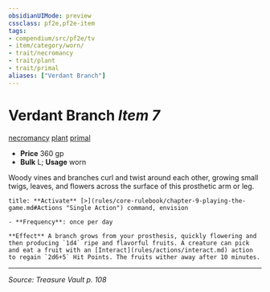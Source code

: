 ```yaml
---
obsidianUIMode: preview
cssclass: pf2e,pf2e-item
tags:
- compendium/src/pf2e/tv
- item/category/worn/
- trait/necromancy
- trait/plant
- trait/primal
aliases: ["Verdant Branch"]
---
```

# Verdant Branch *Item 7*  
[necromancy](rules/traits/necromancy.md "Necromancy School Trait")  [plant](rules/traits/plant.md "Plant Creature Type Trait")  [primal](rules/traits/primal.md "Primal Tradition Trait")  

- **Price** 360 gp
- **Bulk** L; **Usage** worn

Woody vines and branches curl and twist around each other, growing small twigs, leaves, and flowers across the surface of this prosthetic arm or leg.

```ad-embed-ability
title: **Activate** [>](rules/core-rulebook/chapter-9-playing-the-game.md#Actions "Single Action") command, envision

- **Frequency**: once per day

**Effect** A branch grows from your prosthesis, quickly flowering and then producing `1d4` ripe and flavorful fruits. A creature can pick and eat a fruit with an [Interact](rules/actions/interact.md) action to regain `2d6+5` Hit Points. The fruits wither away after 10 minutes.
```


---
*Source: Treasure Vault p. 108*